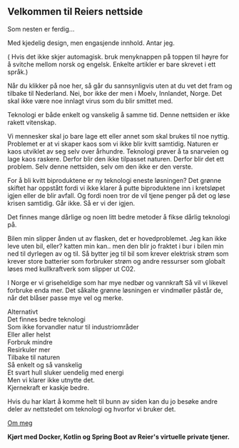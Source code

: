 ## Velkommen til Reiers nettside

Som nesten er ferdig...

Med kjedelig design, men engasjende innhold. Antar jeg.

( Hvis det ikke skjer automagisk.
bruk menyknappen på toppen til høyre for å svitche mellom norsk og engelsk.
Enkelte artikler er bare skrevet i ett språk.)

Når du klikker på noe her, 
så går du sannsynligvis uten at du vet det fram og tilbake til Nederland.
Nei, bor ikke der men i Moelv, Innlandet, Norge.
Det skal ikke være noe innlagt virus som du blir smittet med.  

Teknologi er både enkelt og vanskelig å samme tid.
Denne nettsiden er ikke rakett vitenskap.

Vi mennesker skal jo bare lage ett eller annet som skal brukes til noe nyttig.
Problemet er at vi skaper kaos som vi ikke blir kvitt samtidig.
Naturen er kaos utviklet av seg selv over århundre.
Teknologi prøver å ta snarveien og lage kaos raskere.
Derfor blir den ikke tilpasset naturen.
Derfor blir det ett problem.
Selv denne nettsiden, selv om den ikke er den verste. 

For å bli kvitt biproduktene er ny teknologi eneste løsningen?
Det grønne skiftet har oppstått fordi vi ikke klarer å putte
biproduktene inn i kretsløpet igjen eller de blir avfall.
Og fordi noen tror de vil tjene penger på det og løse krisen samtidig.
Går ikke. Så er vi der igjen.  

Det finnes mange dårlige og noen litt bedre metoder å fikse dårlig teknologi på.  

Bilen min slipper ånden ut av flasken, det er hovedproblemet.
Jeg kan ikke leve uten bil, eller? katten min kan..
men den blir jo fraktet i bur i bilen min ned til dyrlegen av og til.
Så bytter jeg til bil som krever elektrisk strøm
som krever store batterier som forbruker strøm og andre ressurser
som globalt løses med kullkraftverk som slipper ut C02.

I Norge er vi griseheldige som har mye nedbør og vannkraft
Så vil vi likevel forbruke enda mer.
Det såkalte grønne løsningen er vindmøller påstår de,
når det blåser passe mye vel og merke.  

Alternativt  
Det finnes bedre teknologi  
Som ikke forvandler natur til industriområder    
Eller aller helst  
Forbruk mindre  
Resirkuler mer  
Tilbake til naturen  
Så enkelt og så vanskelig  
Et svart hull sluker uendelig med energi  
Men vi klarer ikke utnytte det.   
Kjernekraft er kaskje bedre.

Hvis du har klart å komme helt til bunn av siden
kan du jo besøke andre deler av nettstedet om teknologi og hvorfor vi bruker det.  

[Om meg](about/reier_nb.md)

**Kjørt med Docker, Kotlin og Spring Boot av Reier's virtuelle private tjener.**
